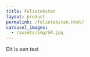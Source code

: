 ```yaml
---
title: Folieteksten
layout: product
permalink: /folieteksten.html/
carousel_images:
  - /assets/img/SR.jpg
---
```


Dit is een test
